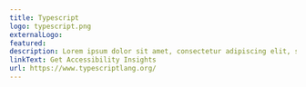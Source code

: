 ```yaml
---
title: Typescript
logo: typescript.png
externalLogo:
featured:
description: Lorem ipsum dolor sit amet, consectetur adipiscing elit, sed do eiusmod tempor incididunt ut labore et doloremag.
linkText: Get Accessibility Insights
url: https://www.typescriptlang.org/
---
```

